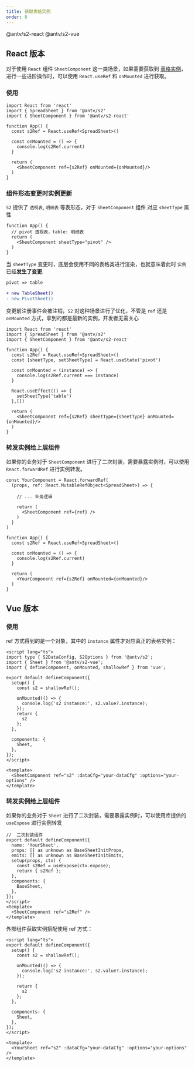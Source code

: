 ```yaml
---
title: 获取表格实例
order: 8
---
```


<Badge>@antv/s2-react</Badge> <Badge type="success">@antv/s2-vue</Badge>

## React 版本

对于使用 `React` 组件 `SheetComponent` 这一类场景，如果需要获取到 [表格实例](/docs/api/basic-class/spreadsheet)，进行一些进阶操作时，可以使用 `React.useRef` 和 `onMounted` 进行获取。

### 使用

```tsx
import React from 'react'
import { SpreadSheet } from '@antv/s2'
import { SheetComponent } from '@antv/s2-react'

function App() {
  const s2Ref = React.useRef<SpreadSheet>()

  const onMounted = () => {
    console.log(s2Ref.current)
  }

  return (
    <SheetComponent ref={s2Ref} onMounted={onMounted}/>
  )
}
```

### 组件形态变更时实例更新

`S2` 提供了 `透视表`, `明细表` 等表形态，对于 `SheetComponent` 组件 对应 `sheetType` 属性

```tsx
function App() {
  // pivot 透视表，table: 明细表
  return (
    <SheetComponent sheetType="pivot" />
  )
}
```

当 `sheetType` 变更时，底层会使用不同的表格类进行渲染，也就意味着此时 `实例` 已经**发生了变更**.

```diff
pivot => table

+ new TableSheet()
- new PivotSheet()
```

变更前注册事件会被注销，`S2` 对这种场景进行了优化，不管是 `ref` 还是 `onMounted` 方式，拿到的都是最新的实例，开发者无需关心

```tsx
import React from 'react'
import { SpreadSheet } from '@antv/s2'
import { SheetComponent } from '@antv/s2-react'

function App() {
  const s2Ref = React.useRef<SpreadSheet>()
  const [sheetType, setSheetType] = React.useState('pivot')

  const onMounted = (instance) => {
    console.log(s2Ref.current === instance)
  }

  React.useEffect(() => {
    setSheetType('table')
  },[])

  return (
    <SheetComponent ref={s2Ref} sheetType={sheetType} onMounted={onMounted}/>
  )
}
```

### 转发实例给上层组件

如果你的业务对于 `SheetComponent` 进行了二次封装，需要暴露实例时，可以使用 `React.forwardRef` 进行实例转发。

```tsx
const YourComponent = React.forwardRef(
  (props, ref: React.MutableRefObject<SpreadSheet>) => {

    // ... 业务逻辑

    return (
      <SheetComponent ref={ref} />
    )
  }
)

function App() {
  const s2Ref = React.useRef<SpreadSheet>()

  const onMounted = () => {
    console.log(s2Ref.current)
  }

  return (
    <YourComponent ref={s2Ref} onMounted={onMounted}/>
  )
}
```

## Vue 版本

### 使用

ref 方式得到的是一个对象，其中的 `instance` 属性才对应真正的表格实例：

```vue
<script lang="ts">
import type { S2DataConfig, S2Options } from '@antv/s2';
import { Sheet } from '@antv/s2-vue';
import { defineComponent, onMounted, shallowRef } from 'vue';

export default defineComponent({
  setup() {
    const s2 = shallowRef();

    onMounted(() => {
      console.log('s2 instance:', s2.value?.instance);
    });
    return {
      s2
    };
  },

  components: {
    Sheet,
  },
});
</script>

<template>
  <SheetComponent ref="s2" :dataCfg="your-dataCfg" :options="your-options" />
</template>
```

### 转发实例给上层组件

如果你的业务对于 `Sheet` 进行了二次封装，需要暴露实例时，可以使用库提供的 `useExpose` 进行实例转发

```tsx
//  二次封装组件
export default defineComponent({
  name: 'YourSheet',
  props: [] as unknown as BaseSheetInitProps,
  emits: [] as unknown as BaseSheetInitEmits,
  setup(props, ctx) {
    const s2Ref = useExpose(ctx.expose);
    return { s2Ref };
  },
  components: {
    BaseSheet,
  },
});
</script>
<template>
  <SheetComponent ref="s2Ref" />
</template>
```

外部组件获取实例搭配使用 ref 方式：

```vue
<script lang="ts">
export default defineComponent({
  setup() {
    const s2 = shallowRef();

    onMounted(() => {
      console.log('s2 instance:', s2.value?.instance);
    });

    return {
      s2
    };
  },

  components: {
    Sheet,
  },
});
</script>

<template>
  <YourSheet ref="s2" :dataCfg="your-dataCfg" :options="your-options" />
</template>
```
